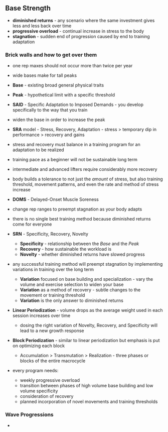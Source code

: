 ## Base Strength


- **diminished returns** - any scenario where the same investment gives less and less back over time
- **progressive overload** - continual increase in stress to the body
- **stagnation** - sudden end of progression caused by end to training adaptation


### Brick walls and how to get over them
- one rep maxes should not occur more than twice per year
- wide bases make for tall peaks
- **Base** - existing broad general physical traits
- **Peak** - hypothetical limit with a specific threshold
- **SAID** - Specific Adaptation to Imposed Demands - you develop specifically to the way that you train
- widen the base in order to increase the peak
- **SRA** model - Stress, Recovery, Adaptation - stress > temporary dip in performance > recovery and gains
- stress and recovery must balance in a training program for an adaptation to be realized
- training pace as a beginner will not be sustainable long term
- intermediate and advanced lifters require considerably more recovery
- body builds a tolerance to not just the *amount* of stress, but also training threshold, movement patterns, and even the rate and method of stress increase
- **DOMS** - Delayed-Onset Muscle Soreness
- change rep ranges to preempt stagnation as your body adapts
- there is no single best training method because diminished returns come for everyone
- **SRN** - Specificity, Recovery, Novelty
  - **Specificity** - relationship between the *Base* and the *Peak*
  - **Recovery** - how sustainable the workload is
  - **Novelty** - whether diminished returns have slowed progress

- any successful training method will preempt stagnation by implementing variations in training over the long term
  - **Variation** focused on base building and specialization - vary the volume and exercise selection to widen your base
  - **Variation** as a method of recovery - subtle changes to the movement or training threshold
  - **Variation** is the only answer to diminished returns

- **Linear Periodization** - volume drops as the average weight used in each session increases over time
  - dosing the right variation of Novelty, Recovery, and Specificity will lead to a new growth response
- **Block Periodization** - similar to linear periodization but emphasis is put on optimizing each block
  - Accumulation > Transmutation > Realization - three phases or blocks of the entire macrocycle

- every program needs:
  - weekly progressive overload
  - transition between phases of high volume base building and low volume specificity
  - consideration of recovery
  - planned incorporation of novel movements and training thresholds


### Wave Progressions
- 